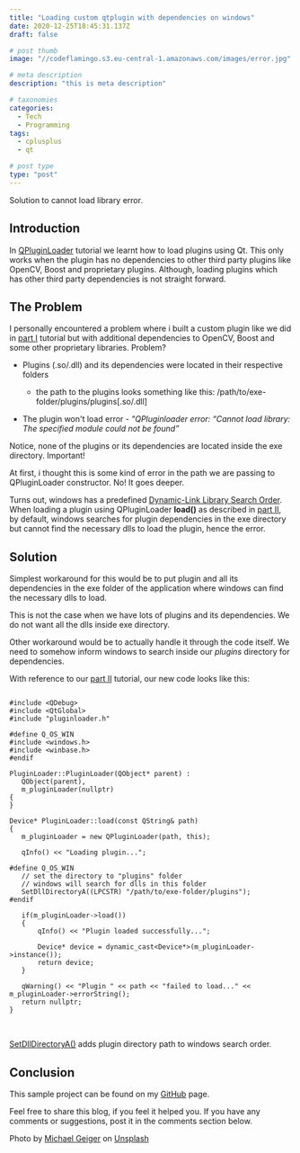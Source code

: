 ```yaml
---
title: "Loading custom qtplugin with dependencies on windows"
date: 2020-12-25T18:45:31.137Z
draft: false

# post thumb
image: "//codeflamingo.s3.eu-central-1.amazonaws.com/images/error.jpg"

# meta description
description: "this is meta description"

# taxonomies
categories:
  - Tech
  - Programming
tags:
  - cplusplus
  - qt

# post type
type: "post"
---
```


Solution to cannot load library error.
<!--more-->

## Introduction

In [QPluginLoader](/qpluginloader) tutorial we learnt how to load plugins using Qt. This only works when the plugin has no dependencies to other third party plugins like OpenCV, Boost and proprietary plugins. Although, loading plugins which has other third party dependencies is not straight forward.

## The Problem

I personally encountered a problem where i built a custom plugin like we did in [part I](/qtplugin) tutorial but with additional dependencies to OpenCV, Boost and some other proprietary libraries. Problem?

- Plugins (.so/.dll) and its dependencies were located in their respective folders 

  - the path to the plugins looks something like this: /path/to/exe-folder/plugins/plugins[.so/.dll]                                                         

- The plugin won't load error - *"QPluginloader error: “Cannot load library: The specified module could not be found”*

Notice, none of the plugins or its dependencies are located inside the exe directory. Important!

At first, i thought this is some kind of error in the path we are passing to QPluginLoader constructor. No! It goes deeper.

Turns out, windows has a predefined [Dynamic-Link Library Search Order](https://docs.microsoft.com/en-us/windows/win32/dlls/dynamic-link-library-search-order).
When loading a plugin using QPluginLoader **load()** as described in [part II](/qpluginloader), by default, windows searches for plugin dependencies in the exe directory but cannot find the necessary dlls to load the plugin, hence the error.

## Solution

 Simplest workaround for this would be to put plugin and all its dependencies in the exe folder of the application where windows can find the necessary dlls to load. 
 
 This is not the case when we have lots of plugins and its dependencies. We do not want all the dlls inside exe directory. 

 Other workaround would be to actually handle it through the code itself. We need to somehow inform windows to search inside our *plugins* directory for dependencies. 

 With reference to our [part II](/qpluginloader) tutorial, our new code looks like this:

 ```

#include <QDebug>
#include <QtGlobal>
#include "pluginloader.h"

#define Q_OS_WIN
#include <windows.h>
#include <winbase.h>
#endif

PluginLoader::PluginLoader(QObject* parent) :
    QObject(parent),
    m_pluginLoader(nullptr)
{
}

Device* PluginLoader::load(const QString& path)
{
    m_pluginLoader = new QPluginLoader(path, this);

    qInfo() << "Loading plugin...";

#define Q_OS_WIN
    // set the directory to "plugins" folder
    // windows will search for dlls in this folder
    SetDllDirectoryA((LPCSTR) "/path/to/exe-folder/plugins");
#endif

    if(m_pluginLoader->load())
    {
        qInfo() << "Plugin loaded successfully...";

        Device* device = dynamic_cast<Device*>(m_pluginLoader->instance());
        return device;
    }

    qWarning() << "Plugin " << path << "failed to load..." << m_pluginLoader->errorString();
    return nullptr;
}

``` 
</br>

[SetDllDirectoryA()](https://docs.microsoft.com/en-us/windows/win32/api/winbase/nf-winbase-setdlldirectorya) adds plugin directory path to windows search order.

## Conclusion

This sample project can be found on my [GitHub](https://github.com/SurKM9/PluginLoaderApp) page.

Feel free to share this blog, if you feel it helped you. If you have any comments or suggestions, post it in the comments section below.

<span>Photo by <a href="https://unsplash.com/@jackson_893?utm_source=unsplash&amp;utm_medium=referral&amp;utm_content=creditCopyText">Michael Geiger</a> on <a href="https://unsplash.com/s/photos/computer-error?utm_source=unsplash&amp;utm_medium=referral&amp;utm_content=creditCopyText">Unsplash</a></span>